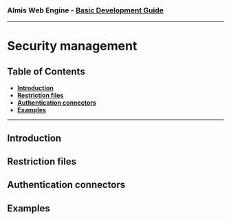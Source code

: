 ### Almis Web Engine - **[Basic Development Guide](basic-developer-guide.md)**

---

# **Security management**

## Table of Contents

* **[Introduction](#introduction)**
* **[Restriction files](#restriction-files)**
* **[Authentication connectors](#authentication-connectors)**
* **[Examples](#examples)**

---

## Introduction

## Restriction files

## Authentication connectors

## Examples